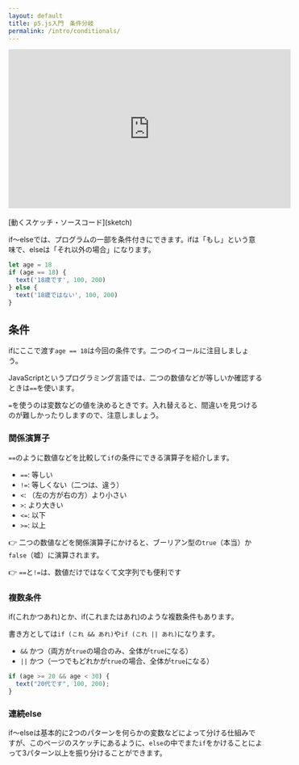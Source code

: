 ```yaml
---
layout: default
title: p5.js入門　条件分岐
permalink: /intro/conditionals/
---
```

<div class="youtube-video-container">
  <iframe
    width="560"
    height="315"
    src="https://www.youtube.com/embed/Sky63uqnXVc"
    frameborder="0"
    allow="accelerometer; autoplay; encrypted-media; gyroscope; picture-in-picture"
    allowfullscreen
  ></iframe>
</div>
<br />
[動くスケッチ・ソースコード](sketch)

if〜elseでは、プログラムの一部を条件付きにできます。ifは「もし」という意味で、elseは「それ以外の場合」になります。

```js
let age = 18
if (age == 18) {
  text('18歳です', 100, 200)
} else {
  text('18歳ではない', 100, 200)
}
```

## 条件

ifにここで渡す`age == 18`は今回の条件です。二つのイコールに注目しましょう。

JavaScriptというプログラミング言語では、二つの数値などが等しいか確認するときは`==`を使います。

`=`を使うのは変数などの値を決めるときです。入れ替えると、間違いを見つけるのが難しかったりしますので、注意しましょう。

### 関係演算子

`==`のように数値などを比較して`if`の条件にできる演算子を紹介します。

- `==`: 等しい
- `!=`: 等しくない（二つは、違う）
- `<`: （左の方が右の方）より小さい
- `>`: より大きい
- `<=`: 以下
- `>=`: 以上

👉 二つの数値などを関係演算子にかけると、ブーリアン型の`true`（本当）か`false`（嘘）に演算されます。

👉 `==`と`!=`は、数値だけではなくて文字列でも便利です

### 複数条件

if(これかつあれ)とか、if(これまたはあれ)のような複数条件もあります。

書き方としては`if (これ && あれ)`や`if (これ || あれ)`になります。

- `&&` かつ（両方が`true`の場合のみ、全体が`true`になる）
- `||` かつ（一つでもどれかが`true`の場合、全体が`true`になる）

```js
if (age >= 20 && age < 30) {
  text("20代です", 100, 200);
}
```

### 連続else

if〜elseは基本的に2つのパターンを何らかの変数などによって分ける仕組みですが、このページのスケッチにあるように、`else`の中でまた`if`をかけることによって3パターン以上を振り分けることができます。